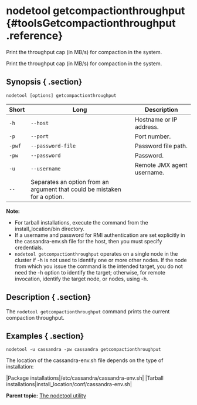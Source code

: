 # nodetool getcompactionthroughput {#toolsGetcompactionthroughput .reference}

Print the throughput cap \(in MB/s\) for compaction in the system.

Print the throughput cap \(in MB/s\) for compaction in the system.

## Synopsis { .section}

```language-bash
nodetool [options] getcompactionthroughput
```

|Short|Long|Description|
|-----|----|-----------|
|`-h`|`--host`|Hostname or IP address.|
|`-p`|`--port`|Port number.|
|`-pwf`|`--password-file`|Password file path.|
|`-pw`|`--password`|Password.|
|`-u`|`--username`|Remote JMX agent username.|
|`--`|Separates an option from an argument that could be mistaken for a option.|

**Note:** 

-   For tarball installations, execute the command from the install\_location/bin directory.
-   If a username and password for RMI authentication are set explicitly in the cassandra-env.sh file for the host, then you must specify credentials.
-   `nodetool getcompactionthroughput` operates on a single node in the cluster if -h is not used to identify one or more other nodes. If the node from which you issue the command is the intended target, you do not need the -h option to identify the target; otherwise, for remote invocation, identify the target node, or nodes, using -h.

## Description { .section}

The `nodetool getcompactionthroughput` command prints the current compaction throughput.

## Examples { .section}

```language-bash
nodetool -u cassandra -pw cassandra getcompactionthroughput
```

The location of the cassandra-env.sh file depends on the type of installation:

|Package installations|/etc/cassandra/cassandra-env.sh|
|Tarball installations|install\_location/conf/cassandra-env.sh|

**Parent topic:** [The nodetool utility](../../cassandra/tools/toolsNodetool.md)

